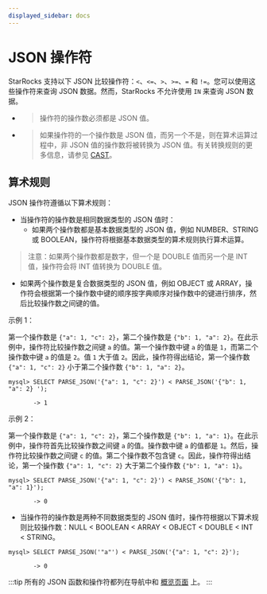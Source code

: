 ```yaml
---
displayed_sidebar: docs
---
```


# JSON 操作符

StarRocks 支持以下 JSON 比较操作符：`<`、`<=`、`>`、`>=`、`=` 和 `!=`。您可以使用这些操作符来查询 JSON 数据。然而，StarRocks 不允许使用 `IN` 来查询 JSON 数据。

- > 操作符的操作数必须都是 JSON 值。

- > 如果操作符的一个操作数是 JSON 值，而另一个不是，则在算术运算过程中，非 JSON 值的操作数将被转换为 JSON 值。有关转换规则的更多信息，请参见 [CAST](./json-query-and-processing-functions/cast.md)。

## 算术规则

JSON 操作符遵循以下算术规则：

- 当操作符的操作数是相同数据类型的 JSON 值时：
  - 如果两个操作数都是基本数据类型的 JSON 值，例如 NUMBER、STRING 或 BOOLEAN，操作符将根据基本数据类型的算术规则执行算术运算。

> 注意：如果两个操作数都是数字，但一个是 DOUBLE 值而另一个是 INT 值，操作符会将 INT 值转换为 DOUBLE 值。

- 如果两个操作数是复合数据类型的 JSON 值，例如 OBJECT 或 ARRAY，操作符会根据第一个操作数中键的顺序按字典顺序对操作数中的键进行排序，然后比较操作数之间键的值。

示例 1：

第一个操作数是 `{"a": 1, "c": 2}`，第二个操作数是 `{"b": 1, "a": 2}`。在此示例中，操作符比较操作数之间键 `a` 的值。第一个操作数中键 `a` 的值是 `1`，而第二个操作数中键 `a` 的值是 `2`。值 `1` 大于值 `2`。因此，操作符得出结论，第一个操作数 `{"a": 1, "c": 2}` 小于第二个操作数 `{"b": 1, "a": 2}`。

```plaintext
mysql> SELECT PARSE_JSON('{"a": 1, "c": 2}') < PARSE_JSON('{"b": 1, "a": 2} ');

       -> 1
```

示例 2：

第一个操作数是 `{"a": 1, "c": 2}`，第二个操作数是 `{"b": 1, "a": 1}`。在此示例中，操作符首先比较操作数之间键 `a` 的值。操作数中键 `a` 的值都是 `1`。然后，操作符比较操作数之间键 `c` 的值。第二个操作数不包含键 `c`。因此，操作符得出结论，第一个操作数 `{"a": 1, "c": 2}` 大于第二个操作数 `{"b": 1, "a": 1}`。

```plaintext
mysql> SELECT PARSE_JSON('{"a": 1, "c": 2}') < PARSE_JSON('{"b": 1, "a": 1}');

       -> 0
```

- 当操作符的操作数是两种不同数据类型的 JSON 值时，操作符根据以下算术规则比较操作数：NULL < BOOLEAN < ARRAY < OBJECT < DOUBLE < INT < STRING。

```plaintext
mysql> SELECT PARSE_JSON('"a"') < PARSE_JSON('{"a": 1, "c": 2}');

       -> 0
```

:::tip
所有的 JSON 函数和操作符都列在导航中和 [概览页面](./overview-of-json-functions-and-operators.md) 上。
:::